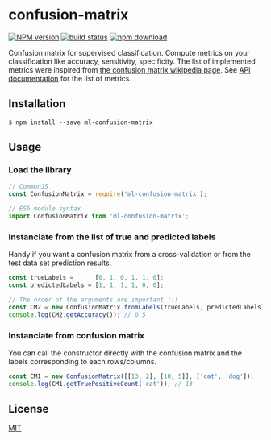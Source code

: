 # confusion-matrix

  [![NPM version][npm-image]][npm-url]
  [![build status][travis-image]][travis-url]
  [![npm download][download-image]][download-url]

Confusion matrix for supervised classification. Compute metrics on your classification like accuracy, sensitivity, specificity. The list of implemented metrics were inspired from [the confusion matrix wikipedia page](https://en.wikipedia.org/wiki/Confusion_matrix). See [API documentation](https://mljs.github.io/confusion-matrix/) for the list of metrics.

## Installation
`$ npm install --save ml-confusion-matrix`

## Usage
### Load the library
```js
// CommonJS
const ConfusionMatrix = require('ml-confusion-matrix');

// ES6 module syntax
import ConfusionMatrix from 'ml-confusion-matrix';
```
### Instanciate from the list of true and predicted labels
Handy if you want a confusion matrix from a cross-validation or from the test data set prediction results.
```js
const trueLabels =      [0, 1, 0, 1, 1, 0];
const predictedLabels = [1, 1, 1, 1, 0, 0];

// The order of the arguments are important !!!
const CM2 = new ConfusionMatrix.fromLabels(trueLabels, predictedLabels);
console.log(CM2.getAccuracy()); // 0.5
```

### Instanciate from confusion matrix
You can call the constructor directly with the confusion matrix and the labels corresponding to each rows/columns.

```js
const CM1 = new ConfusionMatrix([[13, 2], [10, 5]], ['cat', 'dog']);
console.log(CM1.getTruePositiveCount('cat')); // 13 
```

## License

  [MIT](./LICENSE)

[npm-image]: https://img.shields.io/npm/v/ml-confusion-matrix.svg?style=flat-square
[npm-url]: https://npmjs.org/package/ml-confusion-matrix
[travis-image]: https://img.shields.io/travis/mljs/confusion-matrix/master.svg?style=flat-square
[travis-url]: https://travis-ci.org/mljs/confusion-matrix
[download-image]: https://img.shields.io/npm/dm/ml-confusion-matrix.svg?style=flat-square
[download-url]: https://npmjs.org/package/ml-confusion-matrix
